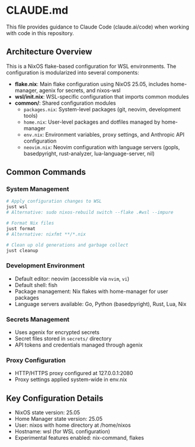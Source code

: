 # CLAUDE.md

This file provides guidance to Claude Code (claude.ai/code) when working with code in this repository.

## Architecture Overview

This is a NixOS flake-based configuration for WSL environments. The configuration is modularized into several components:

- **flake.nix**: Main flake configuration using NixOS 25.05, includes home-manager, agenix for secrets, and nixos-wsl
- **wsl/init.nix**: WSL-specific configuration that imports common modules
- **common/**: Shared configuration modules
  - `packages.nix`: System-level packages (git, neovim, development tools)
  - `home.nix`: User-level packages and dotfiles managed by home-manager
  - `env.nix`: Environment variables, proxy settings, and Anthropic API configuration
  - `neovim.nix`: Neovim configuration with language servers (gopls, basedpyright, rust-analyzer, lua-language-server, nil)

## Common Commands

### System Management
```bash
# Apply configuration changes to WSL
just wsl
# Alternative: sudo nixos-rebuild switch --flake .#wsl --impure

# Format Nix files
just format
# Alternative: nixfmt **/*.nix

# Clean up old generations and garbage collect
just cleanup
```

### Development Environment
- Default editor: neovim (accessible via `nvim`, `vi`)
- Default shell: fish
- Package management: Nix flakes with home-manager for user packages
- Language servers available: Go, Python (basedpyright), Rust, Lua, Nix

### Secrets Management
- Uses agenix for encrypted secrets
- Secret files stored in `secrets/` directory
- API tokens and credentials managed through agenix

### Proxy Configuration
- HTTP/HTTPS proxy configured at 127.0.0.1:2080
- Proxy settings applied system-wide in env.nix

## Key Configuration Details

- NixOS state version: 25.05
- Home Manager state version: 25.05
- User: nixos with home directory at /home/nixos
- Hostname: wsl (for WSL configuration)
- Experimental features enabled: nix-command, flakes